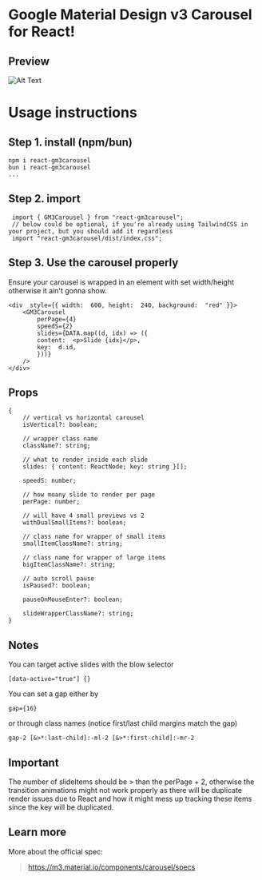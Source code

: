 # Google Material Design v3 Carousel for React!

## Preview

![Alt Text](https://github.com/kaloyanBozhkov/react-gm3carousel/blob/master/demo-gif.gif?raw=true)

# Usage instructions

## Step 1. install (npm/bun)

```
npm i react-gm3carousel
bun i react-gm3carousel
...
```

## Step 2. import

```
 import { GM3Carousel } from "react-gm3carousel";
 // below could be optional, if you're already using TailwindCSS in your project, but you should add it regardless
 import "react-gm3carousel/dist/index.css";
```

## Step 3. Use the carousel properly

Ensure your carousel is wrapped in an element with set width/height otherwise it ain't gonna show.

```
<div  style={{ width:  600, height:  240, background:  "red" }}>
	<GM3Carousel
		perPage={4}
		speedS={2}
		slides={DATA.map((d, idx) => ({
		content:  <p>Slide {idx}</p>,
		key:  d.id,
		}))}
	/>
</div>
```

## Props

```
{
	// vertical vs horizontal carousel
	isVertical?: boolean;

	// wrapper class name
	className?: string;

	// what to render inside each slide
	slides: { content: ReactNode; key: string }[];

	speedS: number;

	// how moany slide to render per page
	perPage: number;

	// will have 4 small previews vs 2
	withDualSmallItems?: boolean;

	// class name for wrapper of small items
	smallItemClassName?: string;

	// class name for wrapper of large items
	bigItemClassName?: string;

	// auto scroll pause
	isPaused?: boolean;

	pauseOnMouseEnter?: boolean;

	slideWrapperClassName?: string;
}
```

## Notes

You can target active slides with the blow selector

```
[data-active="true"] {}
```

You can set a gap either by

```
gap={16}
```

or through class names (notice first/last child margins match the gap)

```
gap-2 [&>*:last-child]:-ml-2 [&>*:first-child]:-mr-2

```

## Important

The number of slideItems should be > than the perPage + 2, otherwise the transition animations might not work properly as there will be duplicate render issues due to React and how it might mess up tracking these items since the key will be duplicated.

## Learn more

More about the official spec:

> https://m3.material.io/components/carousel/specs
